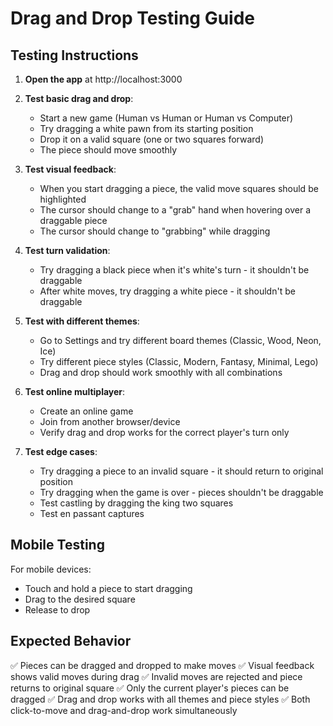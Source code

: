 # Drag and Drop Testing Guide

## Testing Instructions

1. **Open the app** at http://localhost:3000

2. **Test basic drag and drop**:
   - Start a new game (Human vs Human or Human vs Computer)
   - Try dragging a white pawn from its starting position
   - Drop it on a valid square (one or two squares forward)
   - The piece should move smoothly

3. **Test visual feedback**:
   - When you start dragging a piece, the valid move squares should be highlighted
   - The cursor should change to a "grab" hand when hovering over a draggable piece
   - The cursor should change to "grabbing" while dragging

4. **Test turn validation**:
   - Try dragging a black piece when it's white's turn - it shouldn't be draggable
   - After white moves, try dragging a white piece - it shouldn't be draggable

5. **Test with different themes**:
   - Go to Settings and try different board themes (Classic, Wood, Neon, Ice)
   - Try different piece styles (Classic, Modern, Fantasy, Minimal, Lego)
   - Drag and drop should work smoothly with all combinations

6. **Test online multiplayer**:
   - Create an online game
   - Join from another browser/device
   - Verify drag and drop works for the correct player's turn only

7. **Test edge cases**:
   - Try dragging a piece to an invalid square - it should return to original position
   - Try dragging when the game is over - pieces shouldn't be draggable
   - Test castling by dragging the king two squares
   - Test en passant captures

## Mobile Testing

For mobile devices:
- Touch and hold a piece to start dragging
- Drag to the desired square
- Release to drop

## Expected Behavior

✅ Pieces can be dragged and dropped to make moves
✅ Visual feedback shows valid moves during drag
✅ Invalid moves are rejected and piece returns to original square
✅ Only the current player's pieces can be dragged
✅ Drag and drop works with all themes and piece styles
✅ Both click-to-move and drag-and-drop work simultaneously